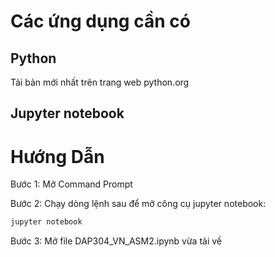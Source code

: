 # Các ứng dụng cần có

## Python

Tải bản mới nhất trên trang web python.org

## Jupyter notebook

# Hướng Dẫn

Bước 1: Mở Command Prompt 

Bước 2: Chạy dòng lệnh sau để mở công cụ jupyter notebook:
```bash
jupyter notebook
```

Bước 3: Mở file DAP304_VN_ASM2.ipynb vừa tải về
